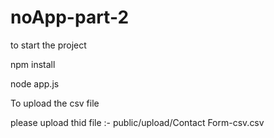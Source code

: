 # noApp-part-2

to start the project

npm install

node app.js


To upload the csv file 

please upload thid file  :-  public/upload/Contact Form-csv.csv

